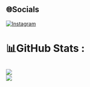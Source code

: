 
## 🌐Socials
[![Instagram](https://img.shields.io/badge/Instagram-%23E4405F.svg?logo=Instagram&logoColor=white)](https://instagram.com/bqdieu) 


# 📊GitHub Stats :
![](https://github-readme-stats.vercel.app/api?username=bqdiu&theme=gotham&hide_border=true&include_all_commits=false&count_private=false)<br/>
![](https://github-readme-stats.vercel.app/api/top-langs/?username=bqdiu&theme=gotham&hide_border=true&include_all_commits=false&count_private=false&layout=compact)
---
